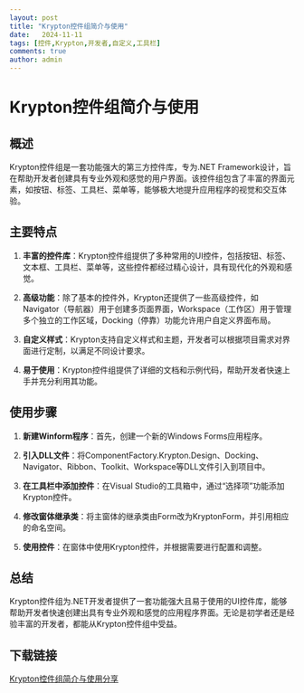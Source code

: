 ```yaml
---
layout: post
title: "Krypton控件组简介与使用"
date:   2024-11-11
tags: [控件,Krypton,开发者,自定义,工具栏]
comments: true
author: admin
---
```

# Krypton控件组简介与使用

## 概述
Krypton控件组是一套功能强大的第三方控件库，专为.NET Framework设计，旨在帮助开发者创建具有专业外观和感觉的用户界面。该控件组包含了丰富的界面元素，如按钮、标签、工具栏、菜单等，能够极大地提升应用程序的视觉和交互体验。

## 主要特点
1. **丰富的控件库**：Krypton控件组提供了多种常用的UI控件，包括按钮、标签、文本框、工具栏、菜单等，这些控件都经过精心设计，具有现代化的外观和感觉。

2. **高级功能**：除了基本的控件外，Krypton还提供了一些高级控件，如Navigator（导航器）用于创建多页面界面，Workspace（工作区）用于管理多个独立的工作区域，Docking（停靠）功能允许用户自定义界面布局。

3. **自定义样式**：Krypton支持自定义样式和主题，开发者可以根据项目需求对界面进行定制，以满足不同设计要求。

4. **易于使用**：Krypton控件组提供了详细的文档和示例代码，帮助开发者快速上手并充分利用其功能。

## 使用步骤
1. **新建Winform程序**：首先，创建一个新的Windows Forms应用程序。

2. **引入DLL文件**：将ComponentFactory.Krypton.Design、Docking、Navigator、Ribbon、Toolkit、Workspace等DLL文件引入到项目中。

3. **在工具栏中添加控件**：在Visual Studio的工具箱中，通过“选择项”功能添加Krypton控件。

4. **修改窗体继承类**：将主窗体的继承类由Form改为KryptonForm，并引用相应的命名空间。

5. **使用控件**：在窗体中使用Krypton控件，并根据需要进行配置和调整。

## 总结
Krypton控件组为.NET开发者提供了一套功能强大且易于使用的UI控件库，能够帮助开发者快速创建出具有专业外观和感觉的应用程序界面。无论是初学者还是经验丰富的开发者，都能从Krypton控件组中受益。

## 下载链接

[Krypton控件组简介与使用分享](https://pan.quark.cn/s/d544d3dfbcab)